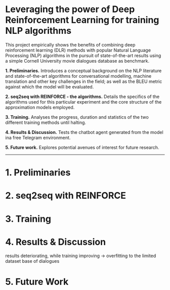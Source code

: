 # Leveraging the power of Deep Reinforcement Learning for training NLP algorithms


This project empirically shows the benefits of combining deep reinforcement learning (DLR) methods with popular Natural Language Processing (NLP) algorithms in the pursuit of state-of-the-art results using a simple Cornell University movie dialogues database as benchmark. 

**1. Preliminaries.** Introduces a conceptual background on the NLP literature and state-of-the-art algorithms for conversational modelling, machine translation and other key challenges in the field; as well as the BLEU metric against which the model will be evaluated.

**2. seq2seq with REINFORCE - the algorithms.** Details the specifics of the algorithms used for this particular experiment and the core structure of the approximation models employed.

**3. Training.** Analyses the progress, duration and statistics of the two different training methods until halting.

**4. Results & Discussion.** Tests the chatbot agent generated from the model ina free Telegram environment.

**5. Future work.** Explores potential avenues of interest for future research.


---------
# 1. Preliminaries


# 2. seq2seq with REINFORCE


# 3. Training


# 4. Results & Discussion

results deteriorating, while training improving -> overfitting to the limited dataset base of dialogues

# 5. Future Work
